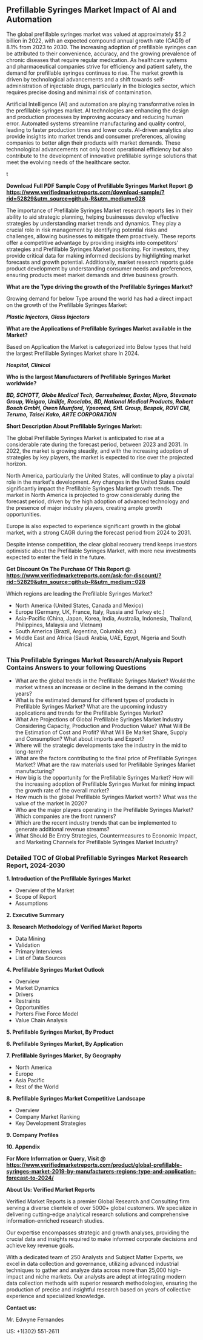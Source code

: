 <h2>Prefillable Syringes Market Impact of AI and Automation</h2><p>The global prefillable syringes market was valued at approximately $5.2 billion in 2022, with an expected compound annual growth rate (CAGR) of 8.1% from 2023 to 2030. The increasing adoption of prefillable syringes can be attributed to their convenience, accuracy, and the growing prevalence of chronic diseases that require regular medication. As healthcare systems and pharmaceutical companies strive for efficiency and patient safety, the demand for prefillable syringes continues to rise. The market growth is driven by technological advancements and a shift towards self-administration of injectable drugs, particularly in the biologics sector, which requires precise dosing and minimal risk of contamination.</p><p>Artificial Intelligence (AI) and automation are playing transformative roles in the prefillable syringes market. AI technologies are enhancing the design and production processes by improving accuracy and reducing human error. Automated systems streamline manufacturing and quality control, leading to faster production times and lower costs. AI-driven analytics also provide insights into market trends and consumer preferences, allowing companies to better align their products with market demands. These technological advancements not only boost operational efficiency but also contribute to the development of innovative prefillable syringe solutions that meet the evolving needs of the healthcare sector.</p>t</p><p id="" class=""><strong>Download Full PDF Sample Copy of Prefillable Syringes Market Report @ <a href="https://www.verifiedmarketreports.com/download-sample/?rid=52829&utm_source=github-R&utm_medium=028" target="_blank">https://www.verifiedmarketreports.com/download-sample/?rid=52829&utm_source=github-R&utm_medium=028</a></strong></p><p>The importance of&nbsp;Prefillable Syringes Market research reports lies in their ability to aid strategic planning, helping businesses develop effective strategies by understanding market trends and dynamics. They play a crucial role in risk management by identifying potential risks and challenges, allowing businesses to mitigate them proactively. These reports offer a competitive advantage by providing insights into competitors' strategies and Prefillable Syringes Market positioning. For investors, they provide critical data for making informed decisions by highlighting market forecasts and growth potential. Additionally, market research reports guide product development by understanding consumer needs and preferences, ensuring products meet market demands and drive business growth.</p><p><strong>What are the&nbsp;Type driving the growth of the Prefillable Syringes Market?</strong></p><p id="" class="">Growing demand for below Type around the world has had a direct impact on the growth of the Prefillable Syringes Market:</p><em><strong>Plastic Injectors, Glass Injectors</strong></em></p><strong>What are the&nbsp;Applications&nbsp;of Prefillable Syringes Market available in the Market?</strong></p><p id="" class="">Based on Application the Market is categorized into Below types that held the largest Prefillable Syringes Market share In 2024.</p><em><strong>Hospital, Clinical</strong></em></p><strong>Who is the largest Manufacturers of Prefillable Syringes Market worldwide?</strong></p><p><em><strong>BD, SCHOTT, Globe Medical Tech, Gerresheimer, Baxter, Nipro, Stevanato Group, Weigao, Unilife, Roselabs, BD, National Medical Products, Robert Bosch GmbH, Owen Mumford, Ypsomed, SHL Group, Bespak, ROVI CM, Terumo, Taisei Kako, ARTE CORPORATION</strong></em></p><p id="" class=""><strong>Short Description About Prefillable Syringes Market:</strong></p><p>The global Prefillable Syringes Market is anticipated to rise at a considerable rate during the forecast period, between 2023 and 2031. In 2022, the market is growing steadily, and with the increasing adoption of strategies by key players, the market is expected to rise over the projected horizon.</p><p>North America, particularly the United States, will continue to play a pivotal role in the market's development. Any changes in the United States could significantly impact the Prefillable Syringes Market growth trends. The market in North America is projected to grow considerably during the forecast period, driven by the high adoption of advanced technology and the presence of major industry players, creating ample growth opportunities.</p><p>Europe is also expected to experience significant growth in the global market, with a strong CAGR during the forecast period from 2024 to 2031.</p><p>Despite intense competition, the clear global recovery trend keeps investors optimistic about the Prefillable Syringes Market, with more new investments expected to enter the field in the future.</p><p id="" class=""><strong>Get Discount On The Purchase Of This Report @ <a href="https://www.verifiedmarketreports.com/ask-for-discount/?rid=52829&utm_source=github-R&utm_medium=028" target="_blank">https://www.verifiedmarketreports.com/ask-for-discount/?rid=52829&utm_source=github-R&utm_medium=028</a></strong></p>Which regions are leading the Prefillable Syringes Market?</p><ul><li>North America (United States, Canada and Mexico)</li><li>Europe (Germany, UK, France, Italy, Russia and Turkey etc.)</li><li>Asia-Pacific (China, Japan, Korea, India, Australia, Indonesia, Thailand, Philippines, Malaysia and Vietnam)</li><li>South America (Brazil, Argentina, Columbia etc.)</li><li>Middle East and Africa (Saudi Arabia, UAE, Egypt, Nigeria and South Africa)</li></ul><h3 id="" class="">This Prefillable Syringes Market Research/Analysis Report Contains Answers to your following Questions</h3><ul><li>What are the global trends in the Prefillable Syringes Market? Would the market witness an increase or decline in the demand in the coming years?</li><li>What is the estimated demand for different types of products in Prefillable Syringes Market? What are the upcoming industry applications and trends for the Prefillable Syringes Market?</li><li>What Are Projections of Global Prefillable Syringes Market Industry Considering Capacity, Production and Production Value? What Will Be the Estimation of Cost and Profit? What Will Be Market Share, Supply and Consumption? What about imports and Export?</li><li>Where will the strategic developments take the industry in the mid to long-term?</li><li>What are the factors contributing to the final price of Prefillable Syringes Market? What are the raw materials used for Prefillable Syringes Market manufacturing?</li><li>How big is the opportunity for the Prefillable Syringes Market? How will the increasing adoption of Prefillable Syringes Market for mining impact the growth rate of the overall market?</li><li>How much is the global Prefillable Syringes Market worth? What was the value of the market In 2020?</li><li>Who are the major players operating in the Prefillable Syringes Market? Which companies are the front runners?</li><li>Which are the recent industry trends that can be implemented to generate additional revenue streams?</li><li>What Should Be Entry Strategies, Countermeasures to Economic Impact, and Marketing Channels for Prefillable Syringes Market Industry?</li></ul><h3 id="" class="">Detailed TOC of Global Prefillable Syringes Market Research Report, 2024-2030</h3><p id="" class=""><strong>1. Introduction of the Prefillable Syringes Market</strong></p><ul><li>Overview of the Market</li><li>Scope of Report</li><li>Assumptions</li></ul><p id="" class=""><strong>2. Executive Summary</strong></p><p id="" class=""><strong>3. Research Methodology of Verified Market Reports</strong></p><ul><li>Data Mining</li><li>Validation</li><li>Primary Interviews</li><li>List of Data Sources</li></ul><p id="" class=""><strong>4. Prefillable Syringes Market Outlook</strong></p><ul><li>Overview</li><li>Market Dynamics</li><li>Drivers</li><li>Restraints</li><li>Opportunities</li><li>Porters Five Force Model</li><li>Value Chain Analysis</li></ul><p id="" class=""><strong>5. Prefillable Syringes Market, By Product</strong></p><p id="" class=""><strong>6. Prefillable Syringes Market, By Application</strong></p><p id="" class=""><strong>7. Prefillable Syringes Market, By Geography</strong></p><ul><li>North America</li><li>Europe</li><li>Asia Pacific</li><li>Rest of the World</li></ul><p id="" class=""><strong>8. Prefillable Syringes Market Competitive Landscape</strong></p><ul><li>Overview</li><li>Company Market Ranking</li><li>Key Development Strategies</li></ul><p id="" class=""><strong>9. Company Profiles</strong></p><p id="" class=""><strong>10. Appendix</strong></p><p id="" class=""><strong>For More Information or Query, Visit @ <a href="https://www.verifiedmarketreports.com/product/global-prefillable-syringes-market-2019-by-manufacturers-regions-type-and-application-forecast-to-2024/" target="_blank">https://www.verifiedmarketreports.com/product/global-prefillable-syringes-market-2019-by-manufacturers-regions-type-and-application-forecast-to-2024/</a></strong></p><p id="" class=""><strong>About Us: Verified Market Reports</strong></p><p id="" class="">Verified Market Reports is a premier Global Research and Consulting firm serving a diverse clientele of over 5000+ global customers. We specialize in delivering cutting-edge analytical research solutions and comprehensive information-enriched research studies.</p><p id="" class="">Our expertise encompasses strategic and growth analyses, providing the crucial data and insights required to make informed corporate decisions and achieve key revenue goals.</p><p id="" class="">With a dedicated team of 250 Analysts and Subject Matter Experts, we excel in data collection and governance, utilizing advanced industrial techniques to gather and analyze data across more than 25,000 high-impact and niche markets. Our analysts are adept at integrating modern data collection methods with superior research methodologies, ensuring the production of precise and insightful research based on years of collective experience and specialized knowledge.</p><p id="" class=""><strong>Contact us:</strong></p><p id="" class="">Mr. Edwyne Fernandes</p><p id="" class="">US: +1(302) 551-2611</p>